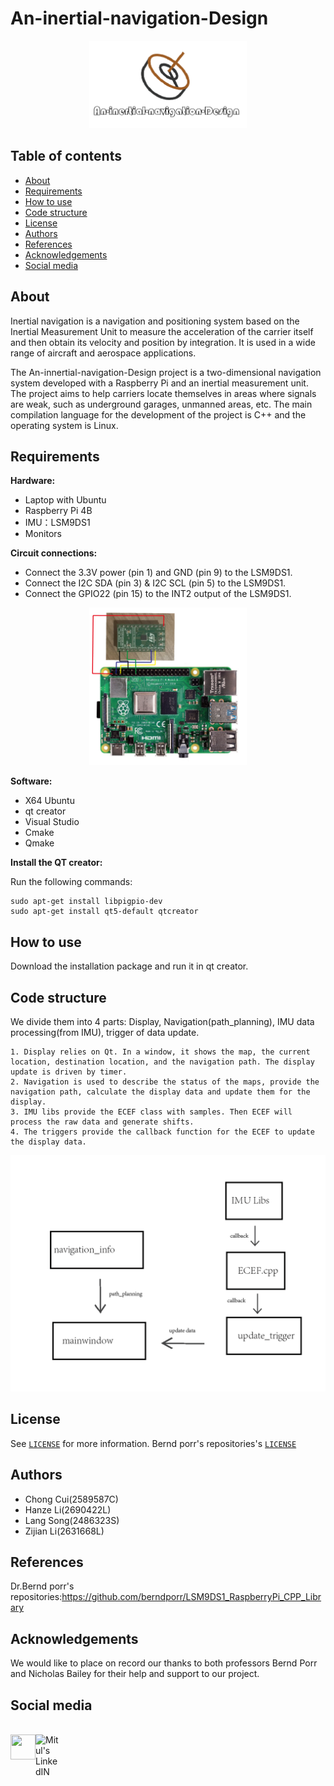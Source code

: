 # An-inertial-navigation-Design
<div align="center">
<img src="icon.png" width = "50%">
</div>
</p>


## Table of contents
* [About](#about)
* [Requirements](#requirements)
* [How to use](#how-to-use)
* [Code structure](#code-structure)
* [License](#license)
* [Authors](#authors)
* [References](#references)
* [Acknowledgements](#acknowledgements)
* [Social media](#social-media)


## About
Inertial navigation is a navigation and positioning system based on the Inertial Measurement Unit to measure the acceleration of the carrier itself and then obtain its velocity and position by integration. It is used in a wide range of aircraft and aerospace applications.

The An-innertial-navigation-Design project is a two-dimensional navigation system developed with a Raspberry Pi and an inertial measurement unit. The project aims to help carriers locate themselves in areas where signals are weak, such as underground garages, unmanned areas, etc. The main compilation language for the development of the project is C++ and the operating system is Linux.

## Requirements
**Hardware:**
* Laptop with Ubuntu
* Raspberry Pi 4B
* IMU：LSM9DS1
* Monitors

**Circuit connections:**
* Connect the 3.3V power (pin 1) and GND (pin 9) to the LSM9DS1.
* Connect the I2C SDA (pin 3) & I2C SCL (pin 5) to the LSM9DS1.
* Connect the GPIO22 (pin 15) to the INT2 output of the LSM9DS1.
<div align="center">
<img src="dianlu.png" width = "50%">
</div>
</p>

**Software:**
* X64 Ubuntu
* qt creator
* Visual Studio
* Cmake
* Qmake

**Install the QT creator:**

Run the following commands:
```
sudo apt-get install libpigpio-dev
sudo apt-get install qt5-default qtcreator
```

## How to use
Download the installation package and run it in qt creator.

## Code structure
We divide them into 4 parts: Display, Navigation(path_planning), IMU data processing(from IMU), trigger of data update.

    1. Display relies on Qt. In a window, it shows the map, the current location, destination location, and the navigation path. The display update is driven by timer.
    2. Navigation is used to describe the status of the maps, provide the navigation path, calculate the display data and update them for the display.
    3. IMU libs provide the ECEF class with samples. Then ECEF will process the raw data and generate shifts.
    4. The triggers provide the callback function for the ECEF to update the display data.
<div align="center">
<img src="liucheng.png" width = "100%">
</div>
</p>

## License
See [`LICENSE`](https://github.com/EkkoLii/An-inertial-navigation-Design/blob/master/LICENSE) for more information.
Bernd porr's repositories's [`LICENSE`](https://github.com/berndporr/LSM9DS1_RaspberryPi_CPP_Library/blob/master/LICENSE)
## Authors
* Chong Cui(2589587C)
* Hanze Li(2690422L)
* Lang Song(2486323S)
* Zijian Li(2631668L)

## References
Dr.Bernd porr's repositories:https://github.com/berndporr/LSM9DS1_RaspberryPi_CPP_Library

## Acknowledgements
We would like to place on record our thanks to both professors Bernd Porr and Nicholas Bailey for their help and support to our project.

## Social media
<br><a href="https://www.youtube.com/watch?v=mZqUAVim7v8" target="blank"><img align="left" src="https://upload.wikimedia.org/wikipedia/commons/0/09/YouTube_full-color_icon_%282017%29.svg" height="40" width="40"/>
</a>
<a href="https://www.instagram.com/p/CckQseqKuD4/">
<img align="left" alt="Mitul's LinkedIN" width= "40px" src="https://upload.wikimedia.org/wikipedia/commons/e/e7/Instagram_logo_2016.svg" />
</a>
